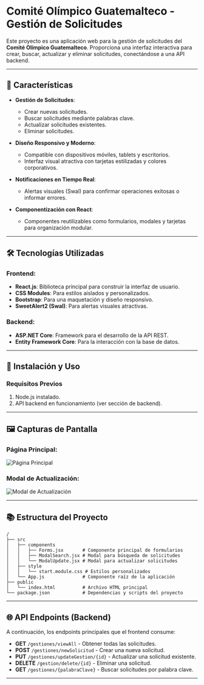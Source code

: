 # Comité Olímpico Guatemalteco - Gestión de Solicitudes

Este proyecto es una aplicación web para la gestión de solicitudes del **Comité Olímpico Guatemalteco**. Proporciona una interfaz interactiva para crear, buscar, actualizar y eliminar solicitudes, conectándose a una API backend.

---

## 🌟 **Características**

- **Gestión de Solicitudes**:
  - Crear nuevas solicitudes.
  - Buscar solicitudes mediante palabras clave.
  - Actualizar solicitudes existentes.
  - Eliminar solicitudes.

- **Diseño Responsivo y Moderno**:
  - Compatible con dispositivos móviles, tablets y escritorios.
  - Interfaz visual atractiva con tarjetas estilizadas y colores corporativos.

- **Notificaciones en Tiempo Real**:
  - Alertas visuales (Swal) para confirmar operaciones exitosas o informar errores.

- **Componentización con React**:
  - Componentes reutilizables como formularios, modales y tarjetas para organización modular.

---

## 🛠 **Tecnologías Utilizadas**

### Frontend:
- **React.js**: Biblioteca principal para construir la interfaz de usuario.
- **CSS Modules**: Para estilos aislados y personalizados.
- **Bootstrap**: Para una maquetación y diseño responsivo.
- **SweetAlert2 (Swal)**: Para alertas visuales atractivas.

### Backend:
- **ASP.NET Core**: Framework para el desarrollo de la API REST.
- **Entity Framework Core**: Para la interacción con la base de datos.

---

## 🚀 **Instalación y Uso**

### **Requisitos Previos**
1. Node.js instalado.
2. API backend en funcionamiento (ver sección de backend).
---

## 🖼 **Capturas de Pantalla**

### Página Principal:
![Página Principal](https://via.placeholder.com/800x400)

### Modal de Actualización:
![Modal de Actualización](https://via.placeholder.com/800x400)

---

## 📚 **Estructura del Proyecto**
```plaintext
/
├── src
│   ├── components
│   │   ├── Forms.jsx       # Componente principal de formularios
│   │   ├── ModalSearch.jsx # Modal para búsqueda de solicitudes
│   │   └── ModalUpdate.jsx # Modal para actualizar solicitudes
│   ├── style
│   │   └── start.module.css # Estilos personalizados
│   └── App.js              # Componente raíz de la aplicación
├── public
│   └── index.html          # Archivo HTML principal
└── package.json            # Dependencias y scripts del proyecto
```

---

## 🌐 **API Endpoints (Backend)**

A continuación, los endpoints principales que el frontend consume:

- **GET** `/gestiones/viewAll` - Obtener todas las solicitudes.
- **POST** `/gestiones/newSolicitud` - Crear una nueva solicitud.
- **PUT** `/gestiones/updateGestion/{id}` - Actualizar una solicitud existente.
- **DELETE** `/gestion/delete/{id}` - Eliminar una solicitud.
- **GET** `/gestiones/{palabraClave}` - Buscar solicitudes por palabra clave.

---


